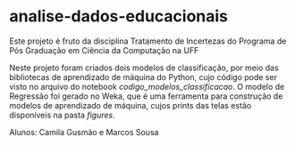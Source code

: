 # analise-dados-educacionais
Este projeto é fruto da disciplina Tratamento de Incertezas do Programa de Pós Graduação em Ciência da Computação na UFF

Neste projeto foram criados dois modelos de classificação, por meio das bibliotecas de aprendizado de máquina do Python, cujo código pode ser visto no arquivo do notebook _codigo_modelos_classificacao_. O modelo de Regressão foi gerado no Weka, que é uma ferramenta para construção de modelos de aprendizado de máquina, cujos prints das telas estão disponíveis na pasta _figures_.

Alunos: Camila Gusmão e Marcos Sousa
